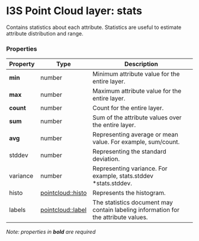 # I3S Point Cloud layer: stats

Contains statistics about each attribute. Statistics are useful to estimate attribute distribution and range.

### Properties

| Property | Type | Description |
| --- | --- | --- |
| **min** | number | Minimum attribute value for the entire layer. |
| **max** | number | Maximum attribute value for the entire layer. |
| **count** | number | Count for the entire layer. |
| **sum** | number | Sum of the attribute values over the entire layer. |
| **avg** | number | Representing average or mean value. For example, sum/count. |
| stddev | number | Representing the standard deviation. |
| variance  | number | Representing variance. For example, stats.stddev *stats.stddev. |
| histo | [pointcloud::histo](histo.md) | Represents the histogram. |
| labels | [pointcloud::label](label.md) |  The statistics document may contain labeling information for the attribute values. |

*Note: properties in **bold** are required*

